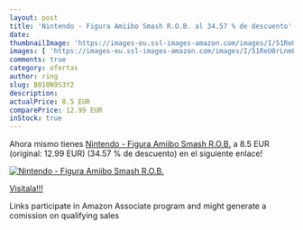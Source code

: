 ```yaml
---
layout: post
title: 'Nintendo - Figura Amiibo Smash R.O.B. al 34.57 % de descuento'
date: 
thumbnailImage: 'https://images-eu.ssl-images-amazon.com/images/I/51ReU0rLnmL._SL200_.jpg'
images: [ 'https://images-eu.ssl-images-amazon.com/images/I/51ReU0rLnmL._SL200_.jpg' ]
comments: true
category: ofertas
author: ring
slug: B010N9S3Y2
description:
actualPrice: 8.5 EUR
comparePrice: 12.99 EUR
inStock: true
---
```


Ahora mismo tienes [Nintendo - Figura Amiibo Smash R.O.B.](https://www.amazon.es/dp/B010N9S3Y2/?tag=tolees-21) a 8.5 EUR (original: 12.99 EUR) (34.57 %  de descuento) en el siguiente enlace!

[![Nintendo - Figura Amiibo Smash R.O.B.](https://images-eu.ssl-images-amazon.com/images/I/51ReU0rLnmL._SL200_.jpg)](https://www.amazon.es/dp/B010N9S3Y2/?tag=tolees-21)

[Visítala!!!](https://www.amazon.es/dp/B010N9S3Y2/?tag=tolees-21)

Links participate in Amazon Associate program and might generate a comission on qualifying sales
